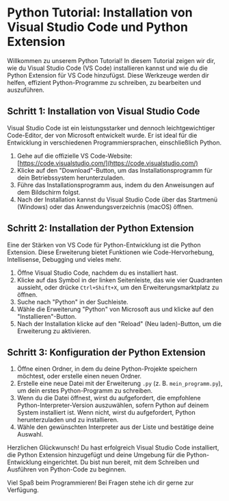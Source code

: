 # Python Tutorial: Installation von Visual Studio Code und Python Extension

Willkommen zu unserem Python Tutorial! In diesem Tutorial zeigen wir dir, wie du Visual Studio Code (VS Code) installieren kannst und wie du die Python Extension für VS Code hinzufügst. Diese Werkzeuge werden dir helfen, effizient Python-Programme zu schreiben, zu bearbeiten und auszuführen.

## Schritt 1: Installation von Visual Studio Code

Visual Studio Code ist ein leistungsstarker und dennoch leichtgewichtiger Code-Editor, der von Microsoft entwickelt wurde. Er ist ideal für die Entwicklung in verschiedenen Programmiersprachen, einschließlich Python.

1. Gehe auf die offizielle VS Code-Website: [https://code.visualstudio.com/](https://code.visualstudio.com/)
2. Klicke auf den "Download"-Button, um das Installationsprogramm für dein Betriebssystem herunterzuladen.
3. Führe das Installationsprogramm aus, indem du den Anweisungen auf dem Bildschirm folgst.
4. Nach der Installation kannst du Visual Studio Code über das Startmenü (Windows) oder das Anwendungsverzeichnis (macOS) öffnen.

## Schritt 2: Installation der Python Extension

Eine der Stärken von VS Code für Python-Entwicklung ist die Python Extension. Diese Erweiterung bietet Funktionen wie Code-Hervorhebung, Intellisense, Debugging und vieles mehr.

1. Öffne Visual Studio Code, nachdem du es installiert hast.
2. Klicke auf das Symbol in der linken Seitenleiste, das wie vier Quadranten aussieht, oder drücke `Ctrl+Shift+X`, um den Erweiterungsmarktplatz zu öffnen.
3. Suche nach "Python" in der Suchleiste.
4. Wähle die Erweiterung "Python" von Microsoft aus und klicke auf den "Installieren"-Button.
5. Nach der Installation klicke auf den "Reload" (Neu laden)-Button, um die Erweiterung zu aktivieren.

## Schritt 3: Konfiguration der Python Extension

1. Öffne einen Ordner, in dem du deine Python-Projekte speichern möchtest, oder erstelle einen neuen Ordner.
2. Erstelle eine neue Datei mit der Erweiterung `.py` (z. B. `mein_programm.py`), um dein erstes Python-Programm zu schreiben.
3. Wenn du die Datei öffnest, wirst du aufgefordert, die empfohlene Python-Interpreter-Version auszuwählen, sofern Python auf deinem System installiert ist. Wenn nicht, wirst du aufgefordert, Python herunterzuladen und zu installieren.
4. Wähle den gewünschten Interpreter aus der Liste und bestätige deine Auswahl.

Herzlichen Glückwunsch! Du hast erfolgreich Visual Studio Code installiert, die Python Extension hinzugefügt und deine Umgebung für die Python-Entwicklung eingerichtet. Du bist nun bereit, mit dem Schreiben und Ausführen von Python-Code zu beginnen.

Viel Spaß beim Programmieren! Bei Fragen stehe ich dir gerne zur Verfügung.